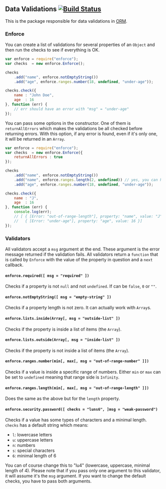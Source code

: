 ## Data Validations [![Build Status](https://secure.travis-ci.org/dresende/node-enforce.png?branch=master)](http://travis-ci.org/dresende/node-enforce)

This is the package responsible for data validations in [ORM](http://dresende.github.io/node-orm2).

### Enforce

You can create a list of validations for several properties of an `Object` and then run the checks to
see if everything is OK.

```js
var enforce = require("enforce");
var checks  = new enforce.Enforce();

checks
	.add("name", enforce.notEmptyString())
	.add("age", enforce.ranges.number(18, undefined, "under-age"));

checks.check({
	name : "John Doe",
	age  : 16
}, function (err) {
	// err should have an error with "msg" = "under-age"
});
```

You can pass some options in the constructor. One of them is `returnAllErrors` which makes the validations
be all checked before returning errors. With this option, if any error is found, even if it's only one, it will be
returned in an `Array`.

```js
var enforce = require("enforce");
var checks  = new enforce.Enforce({
	returnAllErrors : true
});

checks
	.add("name", enforce.notEmptyString())
	.add("name", enforce.ranges.length(2, undefined)) // yes, you can have multiple validators per property
	.add("age", enforce.ranges.number(18, undefined, "under-age"));

checks.check({
	name : "J",
	age  : 16
}, function (err) {
	console.log(err);
	// [ { [Error: "out-of-range-length"], property: "name", value: "J" },
	//   { [Error: "under-age"], property: "age", value: 16 }]
});
```

### Validators

All validators accept a `msg` argument at the end. These argument is the error message returned if the
validation fails. All validators return a `function` that is called by `Enforce` with the value of the property
in question and a `next` callback.

#### `enforce.required([ msg = "required" ])`

Checks if a property is not `null` and not `undefined`. If can be `false`, `0` or `""`.

#### `enforce.notEmptyString([ msg = "empty-string" ])`

Checks if a property length is not zero. It can actually work with `Array`s.

#### `enforce.lists.inside(Array[, msg = "outside-list" ])`

Checks if the property is inside a list of items (the `Array`).

#### `enforce.lists.outside(Array[, msg = "inside-list" ])`

Checks if the property is not inside a list of items (the `Array`).

#### `enforce.ranges.number(min[, max[, msg = "out-of-range-number" ]])`

Checks if a value is inside a specific range of numbers. Either `min` or `max` can be set to `undefined` meaning
that range side is `Infinity`.

#### `enforce.ranges.length(min[, max[, msg = "out-of-range-length" ]])`

Does the same as the above but for the `length` property.

#### `enforce.security.password([ checks = "luns6", ]msg = "weak-password")`

Checks if a value has some types of characters and a minimal length. `checks` has a default string which means:

- `l`: lowercase letters
- `u`: uppercase letters
- `n`: numbers
- `s`: special characters
- `6`: minimal length of 6

You can of course change this to "lu4" (lowercase, uppercase, minimal length of 4). Please note that if you pass only one argument
to this validator, it will assume it's the `msg` argument. If you want to change the default checks, you have to pass both arguments.
